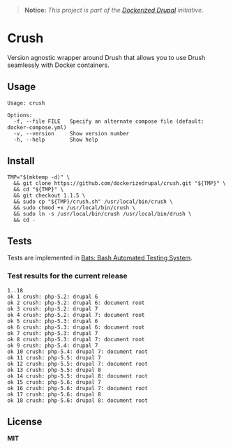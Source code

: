 > **Notice:** *This project is part of the [Dockerized Drupal](https://dockerizedrupal.com/) initiative.*

# Crush

Version agnostic wrapper around Drush that allows you to use Drush seamlessly with Docker containers.

## Usage

    Usage: crush

    Options:
      -f, --file FILE   Specify an alternate compose file (default: docker-compose.yml)
      -v, --version     Show version number
      -h, --help        Show help

## Install

    TMP="$(mktemp -d)" \
      && git clone https://github.com/dockerizedrupal/crush.git "${TMP}" \
      && cd "${TMP}" \
      && git checkout 1.1.5 \
      && sudo cp "${TMP}/crush.sh" /usr/local/bin/crush \
      && sudo chmod +x /usr/local/bin/crush \
      && sudo ln -s /usr/local/bin/crush /usr/local/bin/drush \
      && cd -

## Tests

Tests are implemented in [Bats: Bash Automated Testing System](https://github.com/sstephenson/bats).

### Test results for the current release

    1..18
    ok 1 crush: php-5.2: drupal 6
    ok 2 crush: php-5.2: drupal 6: document root
    ok 3 crush: php-5.2: drupal 7
    ok 4 crush: php-5.2: drupal 7: document root
    ok 5 crush: php-5.3: drupal 6
    ok 6 crush: php-5.3: drupal 6: document root
    ok 7 crush: php-5.3: drupal 7
    ok 8 crush: php-5.3: drupal 7: document root
    ok 9 crush: php-5.4: drupal 7
    ok 10 crush: php-5.4: drupal 7: document root
    ok 11 crush: php-5.5: drupal 7
    ok 12 crush: php-5.5: drupal 7: document root
    ok 13 crush: php-5.5: drupal 8
    ok 14 crush: php-5.5: drupal 8: document root
    ok 15 crush: php-5.6: drupal 7
    ok 16 crush: php-5.6: drupal 7: document root
    ok 17 crush: php-5.6: drupal 8
    ok 18 crush: php-5.6: drupal 8: document root

## License

**MIT**
